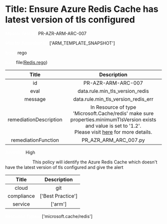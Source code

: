 



# Title: Ensure Azure Redis Cache has latest version of tls configured


***<font color="white">Master Test Id:</font>*** PR-AZR-ARM-ARC-007

***<font color="white">Master Snapshot Id:</font>*** ['ARM_TEMPLATE_SNAPSHOT']

***<font color="white">type:</font>*** rego

***<font color="white">rule:</font>*** file([Redis.rego])  
  
  
  
  

|Title|Description|
| :---: | :---: |
|id|PR-AZR-ARM-ARC-007|
|eval|data.rule.min_tls_version_redis|
|message|data.rule.min_tls_version_redis_err|
|remediationDescription|In Resource of type 'Microsoft.Cache/redis' make sure properties.minimumTlsVersion exists and value is set to '1.2'.<br>Please visit <a href='https://docs.microsoft.com/en-us/azure/templates/microsoft.cache/redis' target='_blank'>here</a> for more details.|
|remediationFunction|PR_AZR_ARM_ARC_007.py|


***<font color="white">Severity:</font>*** High

***<font color="white">Description:</font>*** This policy will identify the Azure Redis Cache which doesn't have the latest version of tls configured and give the alert  
  
  

|Title|Description|
| :---: | :---: |
|cloud|git|
|compliance|['Best Practice']|
|service|['arm']|


***<font color="white">Resource Types:</font>*** ['microsoft.cache/redis']


[Redis.rego]: https://github.com/prancer-io/prancer-compliance-test/tree/master/azure/iac/Redis.rego
